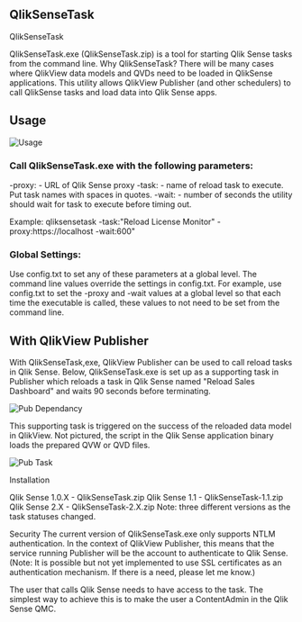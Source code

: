 ## QlikSenseTask
QlikSenseTask

QlikSenseTask.exe (QlikSenseTask.zip) is a tool for starting Qlik Sense tasks from the command line.  Why QlikSenseTask?  There will be many cases where QlikView data models and QVDs need to be loaded in QlikSense applications.  This utility allows QlikView Publisher (and other schedulers) to call QlikSense tasks and load data into Qlik Sense apps.

## Usage

![Usage](https://github.com/marcusspitzmiller/QlikSenseTask/blob/master/Screenshots/usage.JPG)

### Call QlikSenseTask.exe with the following parameters:
-proxy:<proxyserver> - URL of Qlik Sense proxy
-task:<taskname> - name of reload task to execute.  Put task names with spaces in quotes.
-wait:<seconds> - number of seconds the utility should wait for task to execute before timing out.

Example: qliksensetask -task:"Reload License Monitor" -proxy:https://localhost -wait:600"

### Global Settings:
Use config.txt to set any of these parameters at a global level.  The command line values override the settings in config.txt.
For example, use config.txt to set the -proxy and -wait values at a global level so that each time the executable is called, these values to not need to be set from the command line.

## With QlikView Publisher
With QlikSenseTask,exe, QlikView Publisher can be used to call reload tasks in Qlik Sense.  Below, QlikSenseTask.exe is set up as a supporting task in Publisher which reloads a task in Qlik Sense named "Reload Sales Dashboard" and waits 90 seconds before terminating.

![Pub Dependancy](https://github.com/marcusspitzmiller/QlikSenseTask/blob/master/Screenshots/publisher_dependancy.JPG)

 
This supporting task is triggered on the success of the reloaded data model in QlikView.  Not pictured, the script in the Qlik Sense application binary loads the prepared QVW or QVD files.

![Pub Task](https://github.com/marcusspitzmiller/QlikSenseTask/blob/master/Screenshots/publisher_task.JPG)

 
Installation
 
Qlik Sense 1.0.X - QlikSenseTask.zip
Qlik Sense 1.1 - QlikSenseTask-1.1.zip
Qlik Sense 2.X - QlikSenseTask-2.X.zip
Note: three different versions as the task statuses changed.
 
Security
The current version of QlikSenseTask.exe only supports NTLM authentication.  In the context of QlikView Publisher, this means that the service running Publisher will be the account to authenticate to Qlik Sense.  (Note: It is possible but not yet implemented to use SSL certificates as an authentication mechanism.  If there is a need, please let me know.)

The user that calls Qlik Sense needs to have access to the task.  The simplest way to achieve this is to make the user a ContentAdmin in the Qlik Sense QMC.
 
